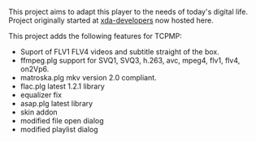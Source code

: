 This project aims to adapt this player to the needs of today's digital life. Project originally started at [xda-developers](http://forum.xda-developers.com/showthread.php?t=636423)
now hosted here.

This project adds the following features for TCPMP:
  * Suport of FLV1 FLV4 videos and subtitle straight of the box.
  * ffmpeg.plg support for SVQ1, SVQ3, h.263, avc, mpeg4, flv1, flv4, on2Vp6.
  * matroska.plg mkv version 2.0 compliant.
  * flac.plg latest 1.2.1 library
  * equalizer fix
  * asap.plg latest library
  * skin addon
  * modified file open dialog
  * modified playlist dialog